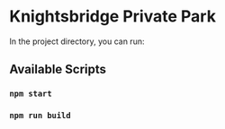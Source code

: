 # Knightsbridge Private Park

In the project directory, you can run:

## Available Scripts

### `npm start`
### `npm run build`